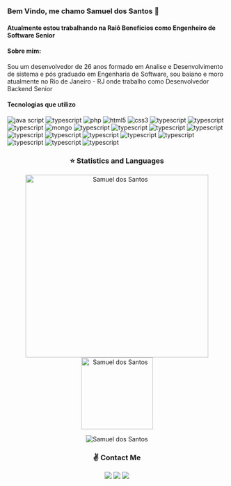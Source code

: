 ### Bem Vindo, me chamo Samuel dos Santos 👋

<h4>Atualmente estou trabalhando na Raiô Beneficios como Engenheiro de Software Senior</h4>

<h4>Sobre mim:</h4>

<p>Sou um desenvolvedor de 26 anos formado em Analise e Desenvolvimento de sistema e pós graduado em Engenharia de Software, sou baiano e moro atualmente no Rio de Janeiro - RJ onde trabalho como Desenvolvedor Backend Senior</p>


<h4>Tecnologias que utilizo</h4>

![java script](https://img.shields.io/badge/JavaScript-F7DF1E?style=for-the-badge&logo=javascript&logoColor=black) ![typescript](https://img.shields.io/badge/TypeScript-007ACC?style=for-the-badge&logo=typescript&logoColor=white) ![php](https://img.shields.io/badge/PHP-777BB4?style=for-the-badge&logo=php&logoColor=white) ![html5](https://img.shields.io/badge/HTML5-E34F26?style=for-the-badge&logo=html5&logoColor=white) ![css3](https://img.shields.io/badge/CSS3-1572B6?style=for-the-badge&logo=css3&logoColor=white) ![typescript](https://img.shields.io/badge/Leaflet-199900?style=for-the-badge&logo=Leaflet&logoColor=white) ![typescript](https://img.shields.io/badge/json-5E5C5C?style=for-the-badge&logo=json&logoColor=white) ![typescript](https://img.shields.io/badge/MySQL-00000F?style=for-the-badge&logo=mysql&logoColor=white) ![mongo](https://img.shields.io/badge/MongoDB-4EA94B?style=for-the-badge&logo=mongodb&logoColor=white) ![typescript](https://img.shields.io/badge/Ionic-3880FF?style=for-the-badge&logo=ionic&logoColor=white) ![typescript](https://img.shields.io/badge/React_Native-20232A?style=for-the-badge&logo=react&logoColor=61DAFB) ![typescript](https://img.shields.io/badge/Node.js-339933?style=for-the-badge&logo=nodedotjs&logoColor=white) ![typescript](https://img.shields.io/badge/npm-CB3837?style=for-the-badge&logo=npm&logoColor=white) ![typescript](https://img.shields.io/badge/Express.js-000000?style=for-the-badge&logo=express&logoColor=white) ![typescript](https://img.shields.io/badge/React-20232A?style=for-the-badge&logo=react&logoColor=61DAFB) ![typescript](https://img.shields.io/badge/AngularJS-E23237?style=for-the-badge&logo=angularjs&logoColor=white) ![typescript](https://img.shields.io/badge/Bootstrap-563D7C?style=for-the-badge&logo=bootstrap&logoColor=white) ![typescript](https://img.shields.io/badge/jQuery-0769AD?style=for-the-badge&logo=jquery&logoColor=white) ![typescript](https://img.shields.io/badge/Unity-100000?style=for-the-badge&logo=unity&logoColor=white) ![typescript](https://img.shields.io/badge/Docker-2CA5E0?style=for-the-badge&logo=docker&logoColor=white) ![typescript](https://img.shields.io/badge/Git-F05032?style=for-the-badge&logo=git&logoColor=white)



<h3 align="center">⭐  Statistics and Languages</h3>

 <p align="center"> 
    <img src="https://github-readme-stats.vercel.app/api?username=Samuel-SantosPHBR&count_private=true&show_icons=true&theme=dracula" alt="Samuel dos Santos" width="420"/> 
    <img src="https://github-readme-stats.vercel.app/api/top-langs/?username=Samuel-SantosPHBR&&langs_count=8&layout=compact&theme=dracula" alt="Samuel dos Santos" height="165" />
</p>
<p align="center">
 <img src="https://github-profile-trophy.vercel.app/?username=Samuel-SantosPHBR&theme=dracula&row=1" alt="Samuel dos Santos" />
</p>

<h3 align="center">✌️ Contact Me</h3>

<p align="center">
  <a href="https://www.linkedin.com/in/samuel-santos-dev/"><img src="https://img.shields.io/badge/-samueldossantos-0077B5?style=for-the-badge&logo=Linkedin&logoColor=white"/></a>
  <a href="mailto:samueldossantosti@gmail.com"><img src="https://img.shields.io/badge/-samueldossantosti@gmail.com-D14836?style=for-the-badge&logo=Gmail&logoColor=white"/></a>
  <a href="https://www.instagram.com/samucasanthos/"><img src="https://img.shields.io/badge/-@samucasanthos-E4405F?style=for-the-badge&logo=Instagram&logoColor=white"/></a>
</p><br>
